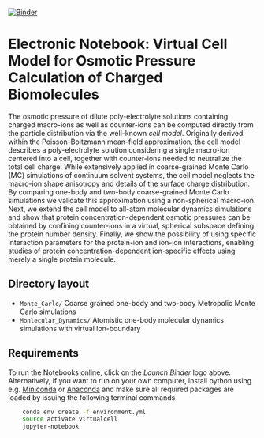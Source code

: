 [![Binder](https://mybinder.org/badge_logo.svg)](https://mybinder.org/v2/gh/mlund/SI-virtual-cell-model/HEAD)

# Electronic Notebook: Virtual Cell Model for Osmotic Pressure Calculation of Charged Biomolecules

The osmotic pressure of dilute poly-electrolyte solutions containing charged macro-ions as well as counter-ions
can be computed directly from the particle distribution via the well-known _cell model_.
Originally derived within the Poisson-Boltzmann mean-field approximation, the cell model describes a poly-electrolyte
solution considering a single macro-ion centered into a cell, together with counter-ions needed to neutralize
the total cell charge.
While extensively applied in coarse-grained Monte Carlo (MC) simulations of continuum solvent systems, the cell
model neglects the macro-ion shape anisotropy and details of the surface charge distribution. By comparing one-body
and two-body coarse-grained Monte Carlo simulations we validate this approximation using a non-spherical macro-ion.
Next, we extend the cell model to all-atom molecular dynamics simulations and show that protein concentration-dependent osmotic pressures can be obtained by confining counter-ions in a virtual, spherical subspace defining the protein number density. Finally, we show the possibility of using specific interaction parameters for the protein-ion and ion-ion interactions, enabling studies of protein concentration-dependent ion-specific effects using merely a single protein molecule.

## Directory layout

- `Monte_Carlo/` Coarse grained one-body and two-body Metropolic Monte Carlo simulations
- `Monlecular_Dynamics/` Atomistic one-body molecular dynamics simulations with virtual ion-boundary

## Requirements

To run the Notebooks online, click on the _Launch Binder_ logo above. Alternatively, if you want to run on your own computer,
install python using e.g. [Miniconda](https://conda.io/miniconda.html) or [Anaconda](https://docs.conda.io)
and make sure all required packages are loaded by issuing the following terminal commands

``` bash
    conda env create -f environment.yml
    source activate virtualcell
    jupyter-notebook
```
